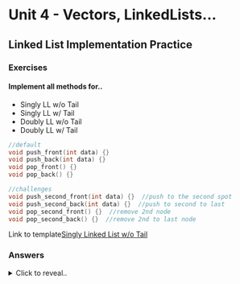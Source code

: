 # Unit 4 - Vectors, LinkedLists...
## Linked List Implementation Practice
### Exercises
#### Implement all methods for..
- Singly LL w/o Tail 
- Singly LL w/ Tail
- Doubly LL w/o Tail
- Doubly LL w/ Tail
```cpp
//default
void push_front(int data) {}
void push_back(int data) {}
void pop_front() {}
void pop_back() {}

//challenges
void push_second_front(int data) {}  //push to the second spot
void push_second_back(int data) {}  //push to second to last
void pop_second_front() {}  //remove 2nd node
void pop_second_back() {}  //remove 2nd to last node
```

Link to template[Singly Linked List w/o Tail](SinglyLL.cpp)

### Answers
<details>
  <summary>Click to reveal..</summary>
  ### Singly Linked List w/o Tail
   ```cpp
  
    ```
  ### Singly Linked List w/ Tail
   ```cpp
  
    ```

  ### Doubly Linked List w/o Tail
   ```cpp
  
    ```

### Doubly Linked List w/ Tail
   ```cpp
  
    ```
  
</details>















## Methods and Runtimes
### Vectors
- push_back(T val) O(1)
- pop_back() O(1)
- operator[] O(1)
- can't push front with vectors

### Singly Linked List w/o Tail Pointer
- push_back(T val) O(n)
- pop_back() O(n)
- push_front(T val) O(1)
- pop_front() O(1)

### Singly Linked List w/ Tail Pointer
- push_back(T val) O(1)
- pop_back() O(n) (* important!)
- push_front(T val) O(1)
- pop_front() O(1)

### Doubly Linked List w/o Tail Pointer
- push_back(T val) O(n)
- pop_back() O(n)
- push_front(T val) O(1)
- pop_front() O(1)

### Doubly Linked List w/ Tail Pointer
- push_back(T val) O(1)
- pop_back() O(1) 
- push_front(T val) O(1)
- pop_front() O(1)

